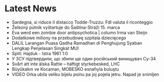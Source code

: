 # Latest News
-  Sardegna, si riduce il distacco Todde-Truzzu: FdI valuta il riconteggio
-  Železný pútnik vyštartuje do Šaštína-Stráží 15. marca
-  Eva werd een zombie door antipsychotica | column Irma van Steijn
-  Dodatkowe miliony na przebudowę szpitala dziecięcego
-  DALIL Larangan Puasa Qadha Ramadhan di Penghujung Syaban Lengkap Penjelasan Singkat MUI
-  Split: Hajduk - Istra 1961 1:0
-  У ЗСУ підтвердили, що збили ще один російський винищувач Су-34
-  Svårt att inte älska Rattie – häftigt styrkebesked, LHC
-  Büyükakın ve Kocaman, MOBESKO esnafıyla buluştu
-  VIDEO Orka ubila veliku bijelu psinu pa joj pojela jetru. Napad je snimljen
